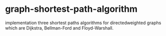 # graph-shortest-path-algorithm
implementation three shortest paths algorithms for directedweighted graphs which are Dijkstra, Bellman-Ford and Floyd-Warshall.
